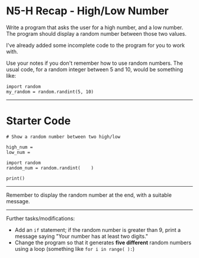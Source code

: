 # N5-H Recap - High/Low Number

Write a program that asks the user for a high number, and a low number. The program should display a random number between those two values.

I've already added some incomplete code to the program for you to work with.

Use your notes if you don't remember how to use random numbers. The usual code, for a random integer between 5 and 10, would be something like:

```
import random
my_random = random.randint(5, 10)
```

---

# Starter Code

```
# Show a random number between two high/low

high_num =
low_num =

import random
random_num = random.randint(    )

print()

```

---


Remember to display the random number at the end, with a suitable message.

---
Further tasks/modifications:

* Add an `if` statement; if the random number is greater than 9, print a message saying "Your number has at least two digits."
* Change the program so that it generates **five different** random numbers using a loop (something like `for i in range( ):`)
